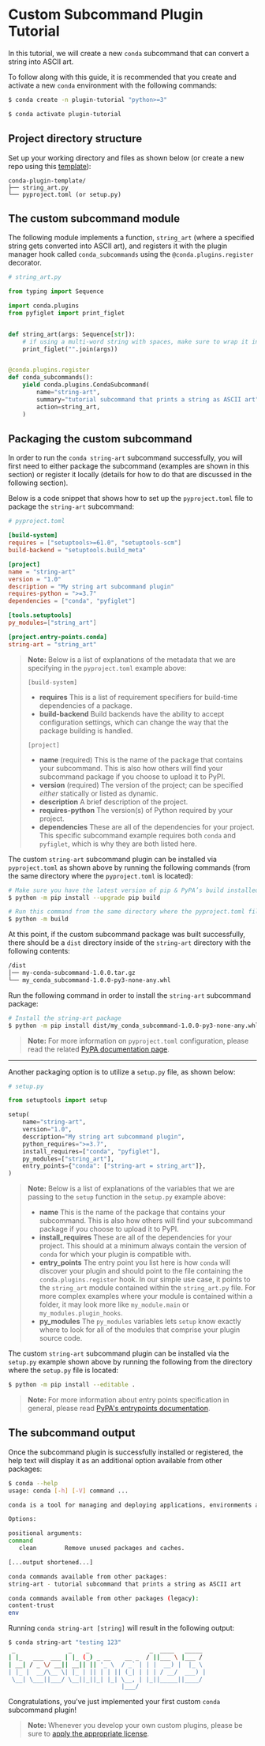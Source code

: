 [template]: https://github.com/conda/conda-plugin-template/generate
[pyproject.toml tutorial]: https://packaging.python.org/en/latest/tutorials/packaging-projects/#creating-pyproject-toml
[entrypoints docs]: https://packaging.python.org/en/latest/specifications/entry-points/
[pluggy docs]: https://pluggy.readthedocs.io/en/stable/index.html#loading-setuptools-entry-points
[licenses]: https://docs.conda.io/projects/conda/en/latest/dev-guide/plugin-api/index.html#a-note-on-licensing

# Custom Subcommand Plugin Tutorial

In this tutorial, we will create a new `conda` subcommand that can convert a string into ASCII art.

To follow along with this guide, it is recommended that you create and activate a new `conda` environment with the following commands:

```bash
$ conda create -n plugin-tutorial "python>=3"

$ conda activate plugin-tutorial
```

## Project directory structure

Set up your working directory and files as shown below (or create a new repo using this [template][template]):

```
conda-plugin-template/
├── string_art.py
└── pyproject.toml (or setup.py)
```

## The custom subcommand module

The following module implements a function, `string_art` (where a specified string gets converted into ASCII art), and registers it with the plugin manager hook called `conda_subcommands` using the `@conda.plugins.register` decorator.

```python
# string_art.py

from typing import Sequence

import conda.plugins
from pyfiglet import print_figlet


def string_art(args: Sequence[str]):
    # if using a multi-word string with spaces, make sure to wrap it in quote marks
    print_figlet("".join(args))


@conda.plugins.register
def conda_subcommands():
    yield conda.plugins.CondaSubcommand(
        name="string-art",
        summary="tutorial subcommand that prints a string as ASCII art",
        action=string_art,
    )
```


## Packaging the custom subcommand

In order to run the `conda string-art` subcommand successfully, you will first need to either package the subcommand (examples are shown in this section) or register it locally (details for how to do that are discussed in the following section).

Below is a code snippet that shows how to set up the `pyproject.toml` file to package the `string-art` subcommand:

```toml
# pyproject.toml

[build-system]
requires = ["setuptools>=61.0", "setuptools-scm"]
build-backend = "setuptools.build_meta"

[project]
name = "string-art"
version = "1.0"
description = "My string art subcommand plugin"
requires-python = ">=3.7"
dependencies = ["conda", "pyfiglet"]

[tools.setuptools]
py_modules=["string_art"]

[project.entry-points.conda]
string-art = "string_art"
```

> **Note:**
> Below is a list of explanations of the metadata that we are specifying in the `pyproject.toml` example above:
> 
> `[build-system]`
> 
> * **requires** This is a list of requirement specifiers for build-time dependencies of a package.
> * **build-backend** Build backends have the ability to accept configuration settings, which can change the way that the package building is handled.
> 
> `[project]`
> 
> * **name** (required) This is the name of the package that contains your subcommand. This is also how others will find your subcommand package if you choose to upload it to PyPI.
> * **version** (required) The version of the project; can be specified *either* statically or listed as dynamic.
> * **description** A brief description of the project.
> * **requires-python** The version(s) of Python required by your project.
> * **dependencies** These are all of the dependencies for your project. This specific subcommand example requires both `conda` and `pyfiglet`, which is why they are both listed here.


The custom `string-art` subcommand plugin can be installed via `pyproject.toml` as shown above by running the following commands (from the same directory where the `pyproject.toml` is located):

```bash
# Make sure you have the latest version of pip & PyPA’s build installed
$ python -m pip install --upgrade pip build

# Run this command from the same directory where the pyproject.toml file is located
$ python -m build
```

At this point, if the custom subcommand package was built successfully, there should be a `dist` directory inside of the `string-art` directory with the following contents:

```bash
/dist
│── my-conda-subcommand-1.0.0.tar.gz
└── my_conda_subcommand-1.0.0-py3-none-any.whl
```

Run the following command in order to install the `string-art` subcommand package:

```bash
# Install the string-art package
$ python -m pip install dist/my_conda_subcommand-1.0.0-py3-none-any.whl
```

> **Note:**
> For more information on `pyproject.toml` configuration, please read the related [PyPA documentation page][pyproject.toml tutorial].


------------

Another packaging option is to utilize a `setup.py` file, as shown below:

```python
# setup.py

from setuptools import setup

setup(
    name="string-art",
    version="1.0",
    description="My string art subcommand plugin",
    python_requires=">=3.7",
    install_requires=["conda", "pyfiglet"],
    py_modules=["string_art"],
    entry_points={"conda": ["string-art = string_art"]},
)
```

> **Note:**
> Below is a list of explanations of the variables that we are passing to the `setup` function in the `setup.py` example above:
> 
> * **name** This is the name of the package that contains your subcommand. This is also how others will find your subcommand package if you choose to upload it to PyPI.
> * **install_requires** These are all of the dependencies for your project. This should at a minimum always contain the version of `conda` for which your plugin is compatible with.
> * **entry_points** The entry point you list here is how `conda` will discover your plugin and should point to the file containing the `conda.plugins.register` hook. In our simple use case, it points to the `string_art` module contained within the `string_art.py` file. For more complex examples where your module is contained within a folder, it may look more like `my_module.main` or `my_modules.plugin_hooks`.
> * **py_modules** The `py_modules` variables lets `setup` know exactly where to look for all of the modules that comprise your plugin source code.

The custom `string-art` subcommand plugin can be installed via the `setup.py` example shown above by running the following from the directory where the `setup.py` file is located:

```bash
$ python -m pip install --editable .
```

> **Note:**
> For more information about entry points specification in general, please read [PyPA's entrypoints documentation][entrypoints docs].

## The subcommand output

Once the subcommand plugin is successfully installed or registered, the help text will display it as an additional option available from other packages:

```bash
$ conda --help
usage: conda [-h] [-V] command ...

conda is a tool for managing and deploying applications, environments and packages.

Options:

positional arguments:
command
   clean        Remove unused packages and caches.

[...output shortened...]

conda commands available from other packages:
string-art - tutorial subcommand that prints a string as ASCII art

conda commands available from other packages (legacy):
content-trust
env
```

Running `conda string-art [string]` will result in the following output:

```bash
$ conda string-art "testing 123"
 _               _    _                 _  ____   _____
| |_   ___  ___ | |_ (_) _ __    __ _  / ||___ \ |___ /
| __| / _ \/ __|| __|| || '_ \  / _` | | |  __) |  |_ \
| |_ |  __/\__ \| |_ | || | | || (_| | | | / __/  ___) |
 \__| \___||___/ \__||_||_| |_| \__, | |_||_____||____/
                                |___/
```

Congratulations, you've just implemented your first custom `conda` subcommand plugin!

> **Note:**
> Whenever you develop your own custom plugins, please be sure to [apply the appropriate license][licenses].
